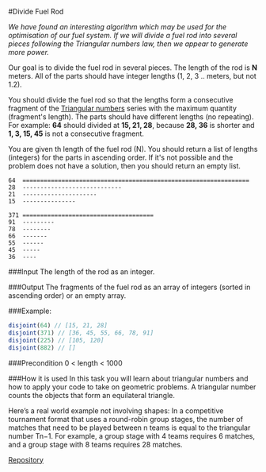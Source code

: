 #Divide Fuel Rod

*We have found an interesting algorithm which may be used for the optimisation of our fuel system. If we will divide a fuel rod into several pieces following the Triangular numbers law, then we appear to generate more power.*

Our goal is to divide the fuel rod in several pieces. The length of the rod is **N** meters. All of the parts should have integer lengths (1, 2, 3 .. meters, but not 1.2).

You should divide the fuel rod so that the lengths form a consecutive fragment of the [Triangular numbers](http://en.wikipedia.org/wiki/Triangular_number) series with the maximum quantity (fragment's length). The parts should have different lengths (no repeating). For example: **64** should divided at **15, 21, 28**, because **28, 36** is shorter and **1, 3, 15, 45** is not a consecutive fragment.

You are given th length of the fuel rod (N). You should return a list of lengths (integers) for the parts in ascending order. If it's not possible and the problem does not have a solution, then you should return an empty list.
```
64  ================================================================
28  ----------------------------
21  ---------------------
15  ---------------

371 =====================================
91  ---------
78  --------
66  -------
55  ------
45  -----
36  ----
```
###Input
The length of the rod as an integer.

###Output
The fragments of the fuel rod as an array of integers (sorted in ascending order) or an empty array.

###Example:
```javascript
disjoint(64) // [15, 21, 28]
disjoint(371) // [36, 45, 55, 66, 78, 91]
disjoint(225) // [105, 120]
disjoint(882) // []
```

###Precondition
0 < length < 1000

###How it is used
In this task you will learn about triangular numbers and how to apply your code to take on geometric problems. A triangular number counts the objects that form an equilateral triangle.

Here’s a real world example not involving shapes: In a competitive tournament format that uses a round-robin group stages, the number of matches that need to be played between n teams is equal to the triangular number Tn−1. For example, a group stage with 4 teams requires 6 matches, and a group stage with 8 teams requires 28 matches.

[Repository](https://github.com/Checkio-Game-Missions/checkio-empire-divide-fuel-rod.git)
